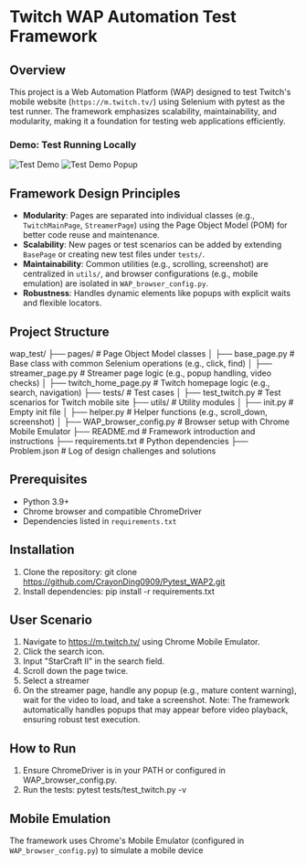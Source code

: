 # Twitch WAP Automation Test Framework

## Overview
This project is a Web Automation Platform (WAP) designed to test Twitch's mobile website (`https://m.twitch.tv/`) using Selenium with pytest as the test runner. The framework emphasizes scalability, maintainability, and modularity, making it a foundation for testing web applications efficiently.

### Demo: Test Running Locally
![Test Demo](https://github.com/CrayonDing0909/Pytest_WAP2/blob/main/Pytest_demo.gif)
![Test Demo Popup](https://github.com/CrayonDing0909/Pytest_WAP2/blob/main/Pytest_popup_case.gif)

## Framework Design Principles
- **Modularity**: Pages are separated into individual classes (e.g., `TwitchMainPage`, `StreamerPage`) using the Page Object Model (POM) for better code reuse and maintenance.
- **Scalability**: New pages or test scenarios can be added by extending `BasePage` or creating new test files under `tests/`.
- **Maintainability**: Common utilities (e.g., scrolling, screenshot) are centralized in `utils/`, and browser configurations (e.g., mobile emulation) are isolated in `WAP_browser_config.py`.
- **Robustness**: Handles dynamic elements like popups with explicit waits and flexible locators.


## Project Structure
wap_test/
├── pages/                    # Page Object Model classes
│   ├── base_page.py          # Base class with common Selenium operations (e.g., click, find)
│   ├── streamer_page.py      # Streamer page logic (e.g., popup handling, video checks)
│   ├── twitch_home_page.py   # Twitch homepage logic (e.g., search, navigation)
├── tests/                    # Test cases
│   ├── test_twitch.py        # Test scenarios for Twitch mobile site
├── utils/                    # Utility modules
│   ├── init.py               # Empty init file
│   ├── helper.py             # Helper functions (e.g., scroll_down, screenshot)
│   ├── WAP_browser_config.py # Browser setup with Chrome Mobile Emulator
├── README.md                 # Framework introduction and instructions
├── requirements.txt          # Python dependencies
├── Problem.json              # Log of design challenges and solutions

## Prerequisites
- Python 3.9+
- Chrome browser and compatible ChromeDriver
- Dependencies listed in `requirements.txt`

## Installation
1. Clone the repository:
   git clone https://github.com/CrayonDing0909/Pytest_WAP2.git
2. Install dependencies:
   pip install -r requirements.txt

## User Scenario
1. Navigate to https://m.twitch.tv/ using Chrome Mobile Emulator.
2. Click the search icon.
3. Input "StarCraft II" in the search field.
4. Scroll down the page twice.
5. Select a streamer
6. On the streamer page, handle any popup (e.g., mature content warning), wait for the video to load, and take a screenshot.
Note: The framework automatically handles popups that may appear before video playback, ensuring robust test execution.

## How to Run
1. Ensure ChromeDriver is in your PATH or configured in WAP_browser_config.py.
2. Run the tests:
   pytest tests/test_twitch.py -v

## Mobile Emulation
The framework uses Chrome's Mobile Emulator (configured in `WAP_browser_config.py`) to simulate a mobile device
